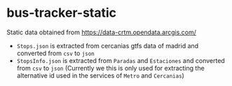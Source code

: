 # bus-tracker-static
Static data obtained from https://data-crtm.opendata.arcgis.com/

- `Stops.json` is extracted from cercanias gtfs data of madrid and converted from `csv` to `json`
- `StopsInfo.json` is extracted from `Paradas` and `Estaciones` and converted from `csv` to `json` (Currently we this is only used for extracting the 
alternative id used in the services of `Metro` and `Cercanias`)
